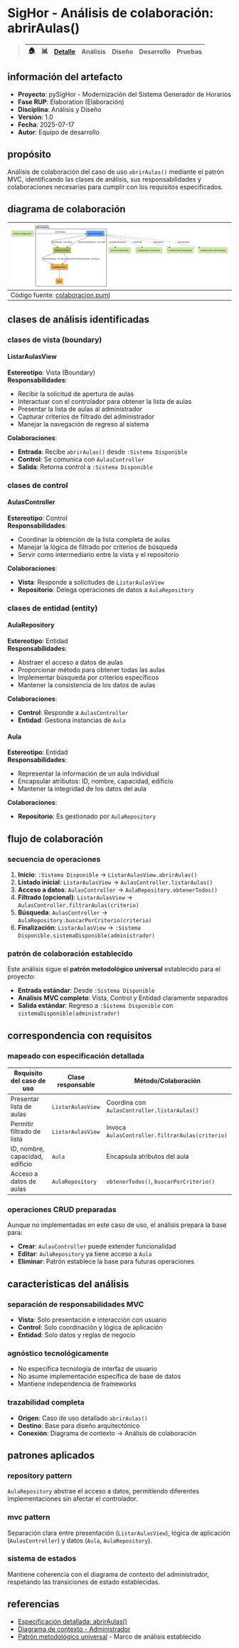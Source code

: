# SigHor - Análisis de colaboración: abrirAulas()

> |[🏠️](/RUP/README.md)|[ 📊](https://raw.githubusercontent.com/mmasias/pySigHor/main/images/RUP/99-seguimiento/diagrama-contexto-administrador.svg)|[Detalle](/RUP/00-casos-uso/02-detalle/abrirAulas/README.md)|**Análisis**|Diseño|Desarrollo|Pruebas|
> |-|-|-|-|-|-|-|

## información del artefacto

- **Proyecto**: pySigHor - Modernización del Sistema Generador de Horarios
- **Fase RUP**: Elaboration (Elaboración)
- **Disciplina**: Análisis y Diseño
- **Versión**: 1.0
- **Fecha**: 2025-07-17
- **Autor**: Equipo de desarrollo

## propósito

Análisis de colaboración del caso de uso `abrirAulas()` mediante el patrón MVC, identificando las clases de análisis, sus responsabilidades y colaboraciones necesarias para cumplir con los requisitos especificados.

## diagrama de colaboración

<div align=center>

|![Análisis: abrirAulas()](/images/RUP/01-analisis/casos-uso/abrirAulas/abrirAulas-analisis.svg)|
|-|
|Código fuente: [colaboracion.puml](colaboracion.puml)|

</div>

## clases de análisis identificadas

### clases de vista (boundary)

#### ListarAulasView
**Estereotipo**: Vista (Boundary)  
**Responsabilidades**:
- Recibir la solicitud de apertura de aulas
- Interactuar con el controlador para obtener la lista de aulas
- Presentar la lista de aulas al administrador
- Capturar criterios de filtrado del administrador
- Manejar la navegación de regreso al sistema

**Colaboraciones**:
- **Entrada**: Recibe `abrirAulas()` desde `:Sistema Disponible`
- **Control**: Se comunica con `AulasController`
- **Salida**: Retorna control a `:Sistema Disponible`

### clases de control

#### AulasController
**Estereotipo**: Control  
**Responsabilidades**:
- Coordinar la obtención de la lista completa de aulas
- Manejar la lógica de filtrado por criterios de búsqueda
- Servir como intermediario entre la vista y el repositorio

**Colaboraciones**:
- **Vista**: Responde a solicitudes de `ListarAulasView`
- **Repositorio**: Delega operaciones de datos a `AulaRepository`

### clases de entidad (entity)

#### AulaRepository
**Estereotipo**: Entidad  
**Responsabilidades**:
- Abstraer el acceso a datos de aulas
- Proporcionar método para obtener todas las aulas
- Implementar búsqueda por criterios específicos
- Mantener la consistencia de los datos de aulas

**Colaboraciones**:
- **Control**: Responde a `AulasController`
- **Entidad**: Gestiona instancias de `Aula`

#### Aula
**Estereotipo**: Entidad  
**Responsabilidades**:
- Representar la información de un aula individual
- Encapsular atributos: ID, nombre, capacidad, edificio
- Mantener la integridad de los datos del aula

**Colaboraciones**:
- **Repositorio**: Es gestionado por `AulaRepository`

## flujo de colaboración

### secuencia de operaciones

1. **Inicio**: `:Sistema Disponible` → `ListarAulasView.abrirAulas()`
2. **Listado inicial**: `ListarAulasView` → `AulasController.listarAulas()`
3. **Acceso a datos**: `AulasController` → `AulaRepository.obtenerTodos()`
4. **Filtrado (opcional)**: `ListarAulasView` → `AulasController.filtrarAulas(criterio)`
5. **Búsqueda**: `AulasController` → `AulaRepository.buscarPorCriterio(criterio)`
6. **Finalización**: `ListarAulasView` → `:Sistema Disponible.sistemaDisponible(administrador)`

### patrón de colaboración establecido

Este análisis sigue el **patrón metodológico universal** establecido para el proyecto:
- **Entrada estándar**: Desde `:Sistema Disponible`
- **Análisis MVC completo**: Vista, Control y Entidad claramente separados
- **Salida estándar**: Regreso a `:Sistema Disponible` con `sistemaDisponible(administrador)`

## correspondencia con requisitos

### mapeado con especificación detallada

|Requisito del caso de uso|Clase responsable|Método/Colaboración|
|-|-|-|
|Presentar lista de aulas|`ListarAulasView`|Coordina con `AulasController.listarAulas()`|
|Permitir filtrado de lista|`ListarAulasView`|Invoca `AulasController.filtrarAulas(criterio)`|
|ID, nombre, capacidad, edificio|`Aula`|Encapsula atributos del aula|
|Acceso a datos de aulas|`AulaRepository`|`obtenerTodos()`, `buscarPorCriterio()`|

### operaciones CRUD preparadas

Aunque no implementadas en este caso de uso, el análisis prepara la base para:
- **Crear**: `AulasController` puede extender funcionalidad
- **Editar**: `AulaRepository` ya tiene acceso a `Aula`
- **Eliminar**: Patrón establece la base para futuras operaciones

## características del análisis

### separación de responsabilidades MVC

- **Vista**: Solo presentación e interacción con usuario
- **Control**: Solo coordinación y lógica de aplicación
- **Entidad**: Solo datos y reglas de negocio

### agnóstico tecnológicamente

- No especifica tecnología de interfaz de usuario
- No asume implementación específica de base de datos
- Mantiene independencia de frameworks

### trazabilidad completa

- **Origen**: Caso de uso detallado `abrirAulas()`
- **Destino**: Base para diseño arquitectónico
- **Conexión**: Diagrama de contexto → Análisis de colaboración

## patrones aplicados

### repository pattern
`AulaRepository` abstrae el acceso a datos, permitiendo diferentes implementaciones sin afectar el controlador.

### mvc pattern
Separación clara entre presentación (`ListarAulasView`), lógica de aplicación (`AulasController`) y datos (`Aula`, `AulaRepository`).

### sistema de estados
Mantiene coherencia con el diagrama de contexto del administrador, respetando las transiciones de estado establecidas.

## referencias

- [Especificación detallada: abrirAulas()](../../../00-casos-uso/02-detalle/abrirAulas/README.md)
- [Diagrama de contexto - Administrador](../../../00-casos-uso/01-actores-casos-uso/diagrama-contexto-administrador.md)
- [Patrón metodológico universal](../../../../conversation-log.md) - Marco de análisis establecido